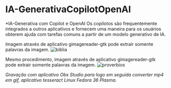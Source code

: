 # IA-GenerativaCopilotOpenAI
*IA-Generativa com Copilot e OpenAI
Os copilotos são frequentemente integrados a outros aplicativos e fornecem uma maneira para os  usuários  obterem ajuda com tarefas 
comuns a partir de um modelo generativo de IA.

Imagem através de aplicativo gimagereader-gtk pode extrair somente 
palavras da imagem.
![biblia](https://github.com/user-attachments/assets/fb04f16f-37ee-4ecc-b0ab-85c13f2783ea)

Mesmo procedimento, imagem através de aplicativo gimagereader-gtk pode extrair somente palavras da imagem.
![proverbios](https://github.com/user-attachments/assets/6d954523-a762-42d1-af19-ca190ac6caa7)


*Gravação com aplicativo Obs Studio para logo em seguida converter mp4 em gif, aplicativo tesseract Linux Fedora 36 Plasma.*
